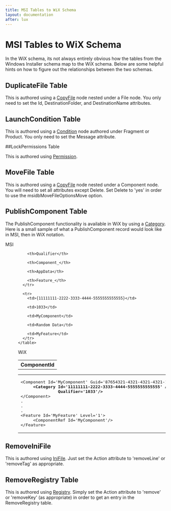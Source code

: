 ```yaml
---
title: MSI Tables to WiX Schema
layout: documentation
after: lux
---
```


# MSI Tables to WiX Schema

In the WiX schema, its not always entirely obvious how the tables from the Windows Installer schema map to the WiX schema. Below are some helpful hints on how to figure out the relationships between the two schemas.

## DuplicateFile Table

This is authored using a [CopyFile](../xsd/wix/copyfile.html) node nested under a File node. You only need to set the Id, DestinationFolder, and DestinationName attributes.

## LaunchCondition Table

This is authored using a [Condition](../xsd/wix/condition.html) node authored under Fragment or Product. You only need to set the Message attribute.

##LockPermissions Table

This is authored using [Permission](../xsd/wix/permission.html).

## MoveFile Table

This is authored using a [CopyFile](../xsd/wix/copyfile.html) node nested under a Component node. You will need to set all attributes except Delete. Set Delete to &apos;yes&apos; in order to use the msidbMoveFileOptionsMove option.

## PublishComponent Table

The PublishComponent functionality is available in WiX by using a [Category](../xsd/wix/category.html). Here is a small sample of what a PublishComponent record would look like in MSI, then in WiX notation.

<dl>
  <dt>MSI</dt>

  <dd>
    <table>
      <tr>
        <th>ComponentId</th>

        <th>Qualifier</th>

        <th>Component_</th>

        <th>AppData</th>

        <th>Feature_</th>
      </tr>

      <tr>
        <td>{11111111-2222-3333-4444-5555555555555}</td>

        <td>1033</td>

        <td>MyComponent</td>

        <td>Random Data</td>

        <td>MyFeature</td>
      </tr>
    </table>
  </dd>
</dl>

<dl>
  <dt>WiX</dt>

  <dd>
    <table class="command">
      <tr>
        <td>
          <pre>
&lt;Component Id='MyComponent' Guid='87654321-4321-4321-4321-110987654321'&gt;
     <b>&lt;Category Id='11111111-2222-3333-4444-5555555555555' AppData='Random Data' 
               Qualifier='1033'/&gt;</b>
&lt;/Component&gt;
.
.
.
&lt;Feature Id='MyFeature' Level='1'&gt;
     &lt;ComponentRef Id='MyComponent'/&gt;
&lt;/Feature&gt;
</pre>
        </td>
      </tr>
    </table>
  </dd>
</dl>

## RemoveIniFile

This is authored using [IniFile](../xsd/wix/inifile.html). Just set the Action attribute to &apos;removeLine&apos; or &apos;removeTag&apos; as appropriate.

## RemoveRegistry Table

This is authored using [Registry](../xsd/wix/registry.html). Simply set the Action attribute to &apos;remove&apos; or &apos;removeKey&apos; (as appropriate) in order to get an entry in the RemoveRegistry table.
